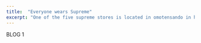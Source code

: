 ```yaml
---
title:  "Everyone wears Supreme"
excerpt: "One of the five supreme stores is located in omotensando in harajuku, Tokyo, and this store is a smaller one in Tokyo comparing with the other one in Shibuya."
---
```


BLOG 1